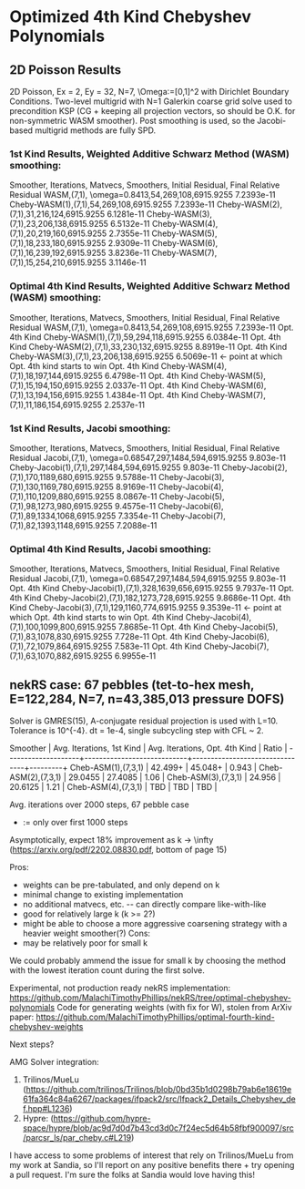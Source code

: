 # Optimized 4th Kind Chebyshev Polynomials

## 2D Poisson Results

2D Poisson, Ex = 2, Ey = 32, N=7, \Omega:=[0,1]^2 with Dirichlet Boundary Conditions.
Two-level multigrid with N=1 Galerkin coarse grid solve used to precondition KSP (CG + keeping all projection vectors, so should be O.K. for non-symmetric WASM smoother).
Post smoothing is used, so the Jacobi-based multigrid methods are fully SPD.

### 1st Kind Results, Weighted Additive Schwarz Method (WASM) smoothing:

Smoother, Iterations, Matvecs, Smoothers, Initial Residual, Final Relative Residual
WASM,(7,1), \omega=0.8413,54,269,108,6915.9255 7.2393e-11
Cheby-WASM(1),(7,1),54,269,108,6915.9255 7.2393e-11
Cheby-WASM(2),(7,1),31,216,124,6915.9255 6.1281e-11
Cheby-WASM(3),(7,1),23,206,138,6915.9255 6.5132e-11
Cheby-WASM(4),(7,1),20,219,160,6915.9255 2.7355e-11
Cheby-WASM(5),(7,1),18,233,180,6915.9255 2.9309e-11
Cheby-WASM(6),(7,1),16,239,192,6915.9255 3.8236e-11
Cheby-WASM(7),(7,1),15,254,210,6915.9255 3.1146e-11

### Optimal 4th Kind Results, Weighted Additive Schwarz Method (WASM) smoothing:

Smoother, Iterations, Matvecs, Smoothers, Initial Residual, Final Relative Residual
WASM,(7,1), \omega=0.8413,54,269,108,6915.9255 7.2393e-11
Opt. 4th Kind Cheby-WASM(1),(7,1),59,294,118,6915.9255 6.0384e-11
Opt. 4th Kind Cheby-WASM(2),(7,1),33,230,132,6915.9255 8.8919e-11
Opt. 4th Kind Cheby-WASM(3),(7,1),23,206,138,6915.9255 6.5069e-11 <- point at which Opt. 4th kind starts to win
Opt. 4th Kind Cheby-WASM(4),(7,1),18,197,144,6915.9255 6.4798e-11
Opt. 4th Kind Cheby-WASM(5),(7,1),15,194,150,6915.9255 2.0337e-11
Opt. 4th Kind Cheby-WASM(6),(7,1),13,194,156,6915.9255 1.4384e-11
Opt. 4th Kind Cheby-WASM(7),(7,1),11,186,154,6915.9255 2.2537e-11

### 1st Kind Results, Jacobi smoothing:

Smoother, Iterations, Matvecs, Smoothers, Initial Residual, Final Relative Residual
Jacobi,(7,1), \omega=0.68547,297,1484,594,6915.9255 9.803e-11
Cheby-Jacobi(1),(7,1),297,1484,594,6915.9255 9.803e-11
Cheby-Jacobi(2),(7,1),170,1189,680,6915.9255 9.5788e-11
Cheby-Jacobi(3),(7,1),130,1169,780,6915.9255 8.9169e-11
Cheby-Jacobi(4),(7,1),110,1209,880,6915.9255 8.0867e-11
Cheby-Jacobi(5),(7,1),98,1273,980,6915.9255 9.4575e-11
Cheby-Jacobi(6),(7,1),89,1334,1068,6915.9255 7.3354e-11
Cheby-Jacobi(7),(7,1),82,1393,1148,6915.9255 7.2088e-11

### Optimal 4th Kind Results, Jacobi smoothing:

Smoother, Iterations, Matvecs, Smoothers, Initial Residual, Final Relative Residual
Jacobi,(7,1), \omega=0.68547,297,1484,594,6915.9255 9.803e-11
Opt. 4th Kind Cheby-Jacobi(1),(7,1),328,1639,656,6915.9255 9.7937e-11
Opt. 4th Kind Cheby-Jacobi(2),(7,1),182,1273,728,6915.9255 9.8686e-11
Opt. 4th Kind Cheby-Jacobi(3),(7,1),129,1160,774,6915.9255 9.3539e-11 <- point at which Opt. 4th kind starts to win
Opt. 4th Kind Cheby-Jacobi(4),(7,1),100,1099,800,6915.9255 7.8685e-11
Opt. 4th Kind Cheby-Jacobi(5),(7,1),83,1078,830,6915.9255 7.728e-11
Opt. 4th Kind Cheby-Jacobi(6),(7,1),72,1079,864,6915.9255 7.583e-11
Opt. 4th Kind Cheby-Jacobi(7),(7,1),63,1070,882,6915.9255 6.9955e-11

## nekRS case: 67 pebbles (tet-to-hex mesh, E=122,284, N=7, n=43,385,013 pressure DOFS)

Solver is GMRES(15), A-conjugate residual projection is used with L=10.
Tolerance is 10^{-4}.
dt = 1e-4, single subcycling step with CFL ~ 2.

Smoother            |  Avg. Iterations, 1st Kind | Avg. Iterations, Opt. 4th Kind | Ratio   |
--------------------+----------------------------+--------------------------------+---------+
Cheb-ASM(1),(7,3,1) |    42.499+                 |      45.048+                   | 0.943   |
Cheb-ASM(2),(7,3,1) |    29.0455                 |      27.4085                   | 1.06    |
Cheb-ASM(3),(7,3,1) |    24.956                  |      20.6125                   | 1.21    |
Cheb-ASM(4),(7,3,1) |    TBD                     |      TBD                       | TBD     |

Avg. iterations over 2000 steps, 67 pebble case

+ := only over first 1000 steps

Asymptotically, expect 18% improvement as k -> \infty (https://arxiv.org/pdf/2202.08830.pdf, bottom of page 15)

Pros:
  - weights can be pre-tabulated, and only depend on k
  - minimal change to existing implementation
  - no additional matvecs, etc. -- can directly compare like-with-like
  - good for relatively large k (k >= 2?)
  - might be able to choose a more aggressive coarsening strategy with a heavier weight smoother(?)
Cons:
  - may be relatively poor for small k

We could probably ammend the issue for small k by choosing the method with the lowest iteration count during the first solve.

Experimental, not production ready nekRS implementation: https://github.com/MalachiTimothyPhillips/nekRS/tree/optimal-chebyshev-polynomials
Code for generating weights (with fix for W), stolen from ArXiv paper: https://github.com/MalachiTimothyPhillips/optimal-fourth-kind-chebyshev-weights

Next steps?

AMG Solver integration:
1. Trilinos/MueLu (https://github.com/trilinos/Trilinos/blob/0bd35b1d0298b79ab6e18619e61fa364c84a6267/packages/ifpack2/src/Ifpack2_Details_Chebyshev_def.hpp#L1236)
2. Hypre: (https://github.com/hypre-space/hypre/blob/ac9d7d0d7b43cd3d0c7f24ec5d64b58fbf900097/src/parcsr_ls/par_cheby.c#L219)

I have access to some problems of interest that rely on Trilinos/MueLu from my work at Sandia, so I'll report on any positive benefits there + try opening a pull request.
I'm sure the folks at Sandia would love having this!
